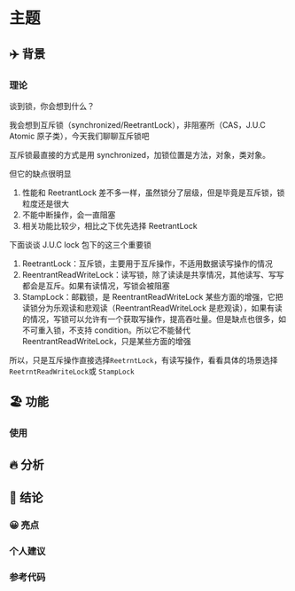 # 主题

## :airplane: 背景
### 理论

谈到锁，你会想到什么？

我会想到互斥锁（synchronized/ReetrantLock），非阻塞所（CAS，J.U.C Atomic 原子类），今天我们聊聊互斥锁吧

互斥锁最直接的方式是用 synchronized，加锁位置是方法，对象，类对象。

但它的缺点很明显

1. 性能和 ReetrantLock 差不多一样，虽然锁分了层级，但是毕竟是互斥锁，锁粒度还是很大
2. 不能中断操作，会一直阻塞
3. 相关功能比较少，相比之下优先选择 ReetrantLock

下面谈谈 J.U.C lock 包下的这三个重要锁

1. ReetrantLock：互斥锁，主要用于互斥操作，不适用数据读写操作的情况
2. ReentrantReadWriteLock：读写锁，除了读读是共享情况，其他读写、写写都会是互斥。如果有读情况，写锁会被阻塞
3. StampLock：邮戳锁，是 ReentrantReadWriteLock 某些方面的增强，它把读锁分为乐观读和悲观读（ReentrantReadWriteLock 是悲观读），如果有读的情况，写锁可以允许有一个获取写操作，提高吞吐量。但是缺点也很多，如不可重入锁，不支持 condition。所以它不能替代 ReentrantReadWriteLock，只是某些方面的增强 

所以，只是互斥操作直接选择`ReetrntLock`，有读写操作，看看具体的场景选择`ReetrntReadWriteLock`或 `StampLock`




## :beach_umbrella: 功能

### 使用





## :fire: 分析






## :beer: 结论

### :grinning: 亮点



### 个人建议





### 参考代码

